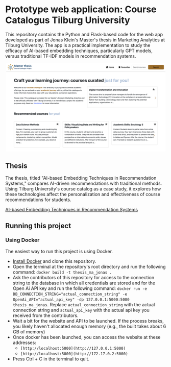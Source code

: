 # Prototype web application: Course Catalogus Tilburg University
This repository contains the Python and Flask-based code for the web app developed as part of Jonas Klein's Master's thesis in Marketing Analytics at Tilburg University. The app is a practical implementation to study the efficacy of AI-based embedding techniques, particularly GPT models, versus traditional TF-IDF models in recommendation systems.

<div align="center">
<img src="https://github.com/KleinJonasUVT/thesis_ma_jonas/blob/95bcfc4b240a2e8c525db522d80e2618cd227d21/static/homepage.png" width="500" alt="Homepage">
</div>

## Thesis
The thesis, titled "AI-based Embedding Techniques in Recommendation Systems," compares AI-driven recommendations with traditional methods. Using Tilburg University's course catalog as a case study, it explores how these technologies affect the personalization and effectiveness of course recommendations for students.

[AI-based Embedding Techniques in Recommendation Systems](https://github.com/KleinJonasUVT/thesis_ma_jonas/blob/001cac749ba141616eae1089cb4718b453fc4fd7/AI_based_Embedding_Techniques_in_Recommendation_systems%20(46).pdf)

## Running this project

### Using Docker

The easiest way to run this project is using Docker.

- [Install Docker](docs/install_docker.md) and clone this repository.
- Open the terminal at the repository's root directory and run the following command: `docker build -t thesis_ma_jonas .`
- Ask the contributors of this repository for access to the connection string to the database in which all credentials are stored and for the Open Ai API key and run the following command: `docker run -e DB_CONNECTION_STRING="actual_connection_string" -e OpenAi_API="actual_api_key" -dp 127.0.0.1:5000:5000 thesis_ma_jonas`. Replace `actual_connection_string` with the actual connection string and `actual_api_key` with the actual api key you received from the contributors.
- Wait a bit for the website and API to be launched. If the process breaks, you likely haven't allocated enough memory (e.g., the built takes about 6 GB of memory)
- Once docker has been launched, you can access the website at these addresses:
    - `[http://localhost:5000](http://127.0.0.1:5000)`
    - `[http://localhost:5000](http://172.17.0.2:5000)`
- Press Ctrl + C in the terminal to quit.
